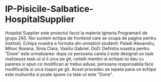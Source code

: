 # IP-Pisicile-Salbatice-HospitalSupplier
Hospital Supplier este proiectul facut la materia Igineria Programarii de grupa 2A5. Noi suntem echipa de frontend care se ocupa de pagina pentru institutii. 
Echipa noastra e formata din urmatorii studenti: Paladi Alexandru, Mihoc Roxana, Sima Clara, Vasiliu Gabriel. 
DoD: Definitia noastra pentru "Done" este urmatoarea: dupa ce persoana careia ii este designat un task realizeaza task-ul si il urca pe git, ceilalti membri ai echipei isi dau cu parerea si spun ce modificari ar trebui aduse, persoana responsabila face modificarile si urca inapoi pe git. Acest procedeu se repeta pana ce echipa este multumita si poate spune ca task-ul este "Done".

